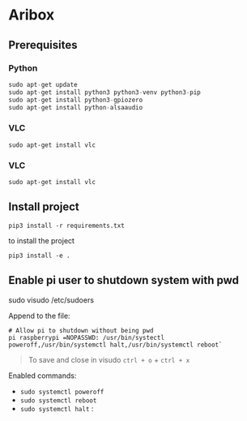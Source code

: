 # Aribox

## Prerequisites

### Python

```python
sudo apt-get update
sudo apt-get install python3 python3-venv python3-pip
sudo apt-get install python3-gpiozero
sudo apt-get install python-alsaaudio
```

### VLC

```shell
sudo apt-get install vlc
```

### VLC

```shell
sudo apt-get install vlc
```

## Install project

```shell
pip3 install -r requirements.txt
```

to install the project
```shell 
pip3 install -e .
```

## Enable pi user to shutdown system with pwd

sudo visudo /etc/sudoers

Append to the file:
```shell
# Allow pi to shutdown without being pwd 
pi raspberrypi =NOPASSWD: /usr/bin/systectl poweroff,/usr/bin/systemctl halt,/usr/bin/systemctl reboot`
```
> To save and close in visudo `ctrl + o` + `ctrl + x`

Enabled commands: 
- `sudo systemctl poweroff`
- `sudo systemctl reboot`
- `sudo systemctl halt`
: